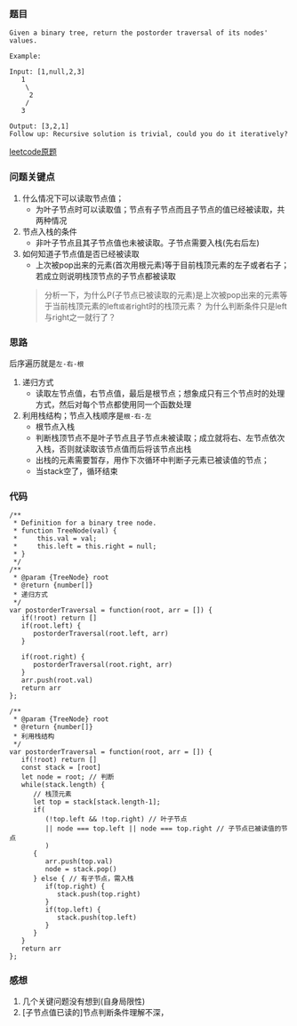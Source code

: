 ### 题目
```
Given a binary tree, return the postorder traversal of its nodes' values.

Example:

Input: [1,null,2,3]
   1
    \
     2
    /
   3

Output: [3,2,1]
Follow up: Recursive solution is trivial, could you do it iteratively?
```
[leetcode原题](https://leetcode.com/problems/binary-tree-postorder-traversal/)

### 问题关键点
1. 什么情况下可以读取节点值；
   - 为叶子节点时可以读取值；节点有子节点而且子节点的值已经被读取，共两种情况
2. 节点入栈的条件
   - 非叶子节点且其子节点值也未被读取。子节点需要入栈(先右后左)
3. 如何知道子节点值是否已经被读取
   - 上次被pop出来的元素(首次用根元素)等于目前栈顶元素的左子或者右子；若成立则说明栈顶节点的子节点都被读取
   > 分析一下，为什么P(子节点已被读取的元素)是上次被pop出来的元素等于当前栈顶元素的left`或者`right时的栈顶元素？
   > 为什么判断条件只是left与right之一就行了？

### 思路
后序遍历就是`左-右-根`
1. 递归方式
   - 读取左节点值，右节点值，最后是根节点；想象成只有三个节点时的处理方式，然后对每个节点都使用同一个函数处理
2. 利用栈结构；节点入栈顺序是`根-右-左`
   - 根节点入栈
   - 判断栈顶节点不是叶子节点且子节点未被读取；成立就将右、左节点依次入栈，否则就读取该节点值而后将该节点出栈
   - 出栈的元素需要暂存，用作下次循环中判断子元素已被读值的节点；
   - 当stack空了，循环结束

### 代码
```
/**
 * Definition for a binary tree node.
 * function TreeNode(val) {
 *     this.val = val;
 *     this.left = this.right = null;
 * }
 */
/**
 * @param {TreeNode} root
 * @return {number[]}
 * 递归方式
 */
var postorderTraversal = function(root, arr = []) {
   if(!root) return []
   if(root.left) {
      postorderTraversal(root.left, arr)
   }

   if(root.right) {
      postorderTraversal(root.right, arr)
   }
   arr.push(root.val)
   return arr
};

/**
 * @param {TreeNode} root
 * @return {number[]}
 * 利用栈结构
 */
var postorderTraversal = function(root, arr = []) {
   if(!root) return []
   const stack = [root]
   let node = root; // 判断
   while(stack.length) {
      // 栈顶元素
      let top = stack[stack.length-1];
      if(
         (!top.left && !top.right) // 叶子节点
         || node === top.left || node === top.right // 子节点已被读值的节点
         )
      {
         arr.push(top.val)
         node = stack.pop()
      } else { // 有子节点，需入栈
         if(top.right) {
            stack.push(top.right)
         }
         if(top.left) {
            stack.push(top.left)
         }
      }
   }
   return arr
};
```

### 感想
1. 几个关键问题没有想到(自身局限性)
2. [子节点值已读的]节点判断条件理解不深，
